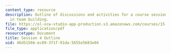 ```yaml
---
content_type: resource
description: Outline of discussions and activities for a course session on leadership
  in team building.
file: https://ol-ocw-studio-app-production.s3.amazonaws.com/courses/15-316-building-and-leading-effective-teams-summer-2005/46d51566ec893f1f91da5655e5683e04_4.pdf
file_type: application/pdf
resourcetype: Document
title: Session 4 Outline
uid: 46d51566-ec89-3f1f-91da-5655e5683e04
---
```

